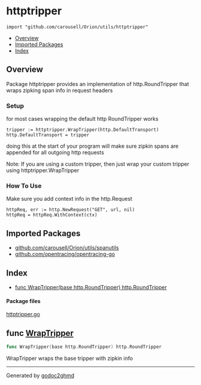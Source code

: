 # httptripper
`import "github.com/carousell/Orion/utils/httptripper"`

* [Overview](#pkg-overview)
* [Imported Packages](#pkg-imports)
* [Index](#pkg-index)

## <a name="pkg-overview">Overview</a>
Package httptripper provides an implementation of http.RoundTripper that wraps zipking span info in request headers

### Setup
for most cases wrapping the default http RoundTripper works

	tripper := httptripper.WrapTripper(http.DefaultTransport)
	http.DefaultTransport = tripper

doing this at the start of your program will make sure zipkin spans are appended for all outgoing http requests

Note: If you are using a custom tripper, then just wrap your custom tripper using httptripper.WrapTripper

### How To Use
Make sure you add context info in the http.Request

	httpReq, err := http.NewRequest("GET", url, nil)
	httpReq = httpReq.WithContext(ctx)

## <a name="pkg-imports">Imported Packages</a>

- [github.com/carousell/Orion/utils/spanutils](./../spanutils)
- [github.com/opentracing/opentracing-go](https://godoc.org/github.com/opentracing/opentracing-go)

## <a name="pkg-index">Index</a>
* [func WrapTripper(base http.RoundTripper) http.RoundTripper](#WrapTripper)

#### <a name="pkg-files">Package files</a>
[httptripper.go](./httptripper.go) 

## <a name="WrapTripper">func</a> [WrapTripper](./httptripper.go#L55)
``` go
func WrapTripper(base http.RoundTripper) http.RoundTripper
```
WrapTripper wraps the base tripper with zipkin info

- - -
Generated by [godoc2ghmd](https://github.com/GandalfUK/godoc2ghmd)